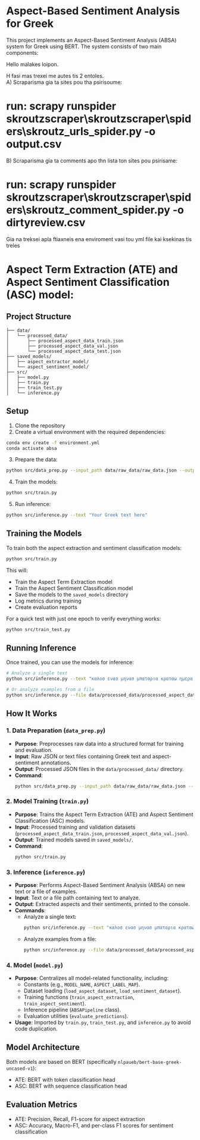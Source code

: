 # Aspect-Based Sentiment Analysis for Greek

This project implements an Aspect-Based Sentiment Analysis (ABSA) system for Greek using BERT. The system consists of two main components:

Hello malakes loipon. 

H fasi mas trexei me autes tis 2 entoles.  
A) Scraparisma gia ta sites pou tha psirisoume:
# run: scrapy runspider skroutzscraper\skroutzscraper\spiders\skroutz_urls_spider.py -o output.csv
B) Scraparisma gia ta comments apo thn lista ton sites pou psirisame:
# run: scrapy runspider skroutzscraper\skroutzscraper\spiders\skroutz_comment_spider.py -o dirtyreview.csv

Gia na treksei apla ftiaxneis ena enviroment vasi tou yml file kai ksekinas tis treles


# **Aspect Term Extraction (ATE)** and **Aspect Sentiment Classification (ASC)** model:

## Project Structure

```
├── data/
│   └── processed_data/
│       ├── processed_aspect_data_train.json
│       ├── processed_aspect_data_val.json
│       └── processed_aspect_data_test.json
├── saved_models/
│   ├── aspect_extractor_model/
│   └── aspect_sentiment_model/
├── src/
│   ├── model.py
│   ├── train.py
│   ├── train_test.py
│   └── inference.py
```

## Setup

1. Clone the repository
2. Create a virtual environment with the required dependencies:
```bash
conda env create -f environment.yml
conda activate absa
```
3. Prepare the data:
```bash
python src/data_prep.py --input_path data/raw_data/raw_data.json --output_path data/processed_data/processed_data.json
```
4. Train the models:
```bash
python src/train.py
```
5. Run inference:
```bash
python src/inference.py --text "Your Greek text here"
```

## Training the Models

To train both the aspect extraction and sentiment classification models:

```bash
python src/train.py
```

This will:
- Train the Aspect Term Extraction model
- Train the Aspect Sentiment Classification model
- Save the models to the `saved_models` directory
- Log metrics during training
- Create evaluation reports

For a quick test with just one epoch to verify everything works:

```bash
python src/train_test.py
```

## Running Inference

Once trained, you can use the models for inference:

```bash
# Analyze a single text
python src/inference.py --text "καλοσ ενασ μηνασ μπαταρια κραταω ημερα χαλαροσ χρηση"

# Or analyze examples from a file
python src/inference.py --file data/processed_data/processed_aspect_data_test.json --num_examples 3
```

## How It Works

### 1. Data Preparation (`data_prep.py`)
- **Purpose**: Preprocesses raw data into a structured format for training and evaluation.
- **Input**: Raw JSON or text files containing Greek text and aspect-sentiment annotations.
- **Output**: Processed JSON files in the `data/processed_data/` directory.
- **Command**:
  ```bash
  python src/data_prep.py --input_path data/raw_data/raw_data.json --output_path data/processed_data/processed_data.json
  ```

### 2. Model Training (`train.py`)
- **Purpose**: Trains the Aspect Term Extraction (ATE) and Aspect Sentiment Classification (ASC) models.
- **Input**: Processed training and validation datasets (`processed_aspect_data_train.json`, `processed_aspect_data_val.json`).
- **Output**: Trained models saved in `saved_models/`.
- **Command**:
  ```bash
  python src/train.py
  ```

### 3. Inference (`inference.py`)
- **Purpose**: Performs Aspect-Based Sentiment Analysis (ABSA) on new text or a file of examples.
- **Input**: Text or a file path containing text to analyze.
- **Output**: Extracted aspects and their sentiments, printed to the console.
- **Commands**:
  - Analyze a single text:
    ```bash
    python src/inference.py --text "καλοσ ενασ μηνασ μπαταρια κραταω ημερα χαλαροσ χρηση"
    ```
  - Analyze examples from a file:
    ```bash
    python src/inference.py --file data/processed_data/processed_aspect_data_test.json --num_examples 3
    ```

### 4. Model (`model.py`)
- **Purpose**: Centralizes all model-related functionality, including:
  - Constants (e.g., `MODEL_NAME`, `ASPECT_LABEL_MAP`).
  - Dataset loading (`load_aspect_dataset`, `load_sentiment_dataset`).
  - Training functions (`train_aspect_extraction`, `train_aspect_sentiment`).
  - Inference pipeline (`ABSAPipeline` class).
  - Evaluation utilities (`evaluate_predictions`).
- **Usage**: Imported by `train.py`, `train_test.py`, and `inference.py` to avoid code duplication.

## Model Architecture

Both models are based on BERT (specifically `nlpaueb/bert-base-greek-uncased-v1`):
- ATE: BERT with token classification head
- ASC: BERT with sequence classification head

## Evaluation Metrics

- ATE: Precision, Recall, F1-score for aspect extraction
- ASC: Accuracy, Macro-F1, and per-class F1 scores for sentiment classification

